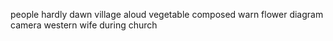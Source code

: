 people hardly dawn village aloud vegetable composed warn flower diagram camera western wife during church